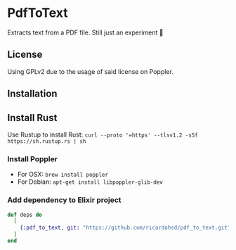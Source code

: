 # PdfToText

Extracts text from a PDF file. Still just an experiment 🎉

## License

Using GPLv2 due to the usage of said license on Poppler.

## Installation

## Install Rust

Use Rustup to install Rust:
`curl --proto '=https' --tlsv1.2 -sSf https://sh.rustup.rs | sh`

### Install Poppler

- For OSX: `brew install poppler`
- For Debian: `apt-get install libpoppler-glib-dev`

### Add dependency to Elixir project

```elixir
def deps do
  [
    {:pdf_to_text, git: "https://github.com/ricardohsd/pdf_to_text.git"}
  ]
end
```
